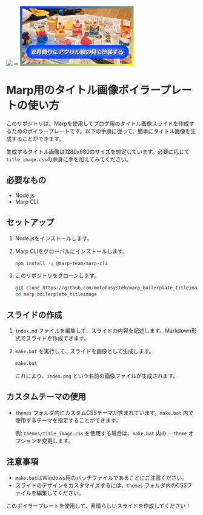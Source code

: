 
<img src="./img/アクリル絵の具で塗装する.png" width="200px" />
⇨
<img src="./img/title.png" width="300px" />

# Marp用のタイトル画像ボイラープレートの使い方

このリポジトリは、Marpを使用してブログ用のタイトル画像スライドを作成するためのボイラープレートです。以下の手順に従って、簡単にタイトル画像を生成することができます。

生成するタイトル画像は1280x680のサイズを想定しています。必要に応じて`title_image.css`の中身に手を加えてみてください。

## 必要なもの

- Node.js
- Marp CLI

## セットアップ

1. Node.jsをインストールします。
2. Marp CLIをグローバルにインストールします。

   ```bash
   npm install -g @marp-team/marp-cli
   ```

3. このリポジトリをクローンします。

   ```bash
   git clone https://github.com/motohasystem/marp_boilerplate_titleimage
   cd marp_boilerplate_titleimage
   ```

## スライドの作成

1. `index.md` ファイルを編集して、スライドの内容を記述します。Markdown形式でスライドを作成できます。

2. `make.bat` を実行して、スライドを画像として生成します。

   ```bash
   make.bat
   ```

   これにより、`index.png` という名前の画像ファイルが生成されます。

## カスタムテーマの使用

- `themes` フォルダ内にカスタムCSSテーマが含まれています。`make.bat` 内で使用するテーマを指定することができます。

  例: `themes/title_image.css` を使用する場合は、`make.bat` 内の `--theme` オプションを変更します。

## 注意事項

- `make.bat`はWindows用のバッチファイルであることにご注意ください。
- スライドのデザインをカスタマイズするには、`themes` フォルダ内のCSSファイルを編集してください。

このボイラープレートを使用して、素晴らしいスライドを作成してください！
